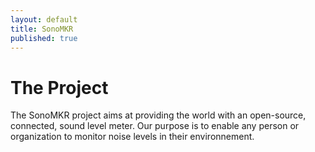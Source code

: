 ```yaml
---
layout: default
title: SonoMKR
published: true
---
```


# [](#header-1)The Project

The SonoMKR project aims at providing the world with an open-source, connected, sound level meter.
Our purpose is to enable any person or organization to monitor noise levels in their environnement.

# [](#header-1)

